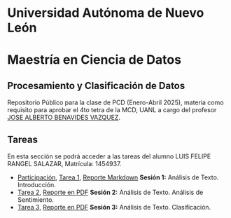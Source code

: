 # Universidad Autónoma de Nuevo León
# Maestría en Ciencia de Datos

## Procesamiento y Clasificación de Datos

Repositorio Público para la clase de PCD (Enero-Abril 2025), materia como requisito para aprobar el 4to tetra de la MCD, UANL a cargo del profesor [JOSE ALBERTO BENAVIDES VAZQUEZ](https://github.com/albertobenavides).

## Tareas
En esta sección se podrá acceder a las tareas del alumno LUIS FELIPE RANGEL SALAZAR, Matrícula: 1454937.

- [Participación](PCD_Tarea1_Participacion.ipynb), [Tarea 1](PCD_Tarea1.ipynb), [Reporte Markdown](PCD_Tarea1_Reporte.ipynb) **Sesión 1:** Análisis de Texto. Introducción.
- [Tarea 2](PCD_Tarea2.ipynb), [Reporte en PDF](Análisis_de_Sentimiento_de_Airbnb_Reviews.pdf) **Sesión 2:** Análisis de Texto. Análisis de Sentimiento.
- [Tarea 3](PCD_Tarea3.ipynb), [Reporte en PDF](Clasificación_de_artículos_de_E_commerce_basada_en_su_descripción.pdf) **Sesión 3:** Análisis de Texto. Clasificación.
